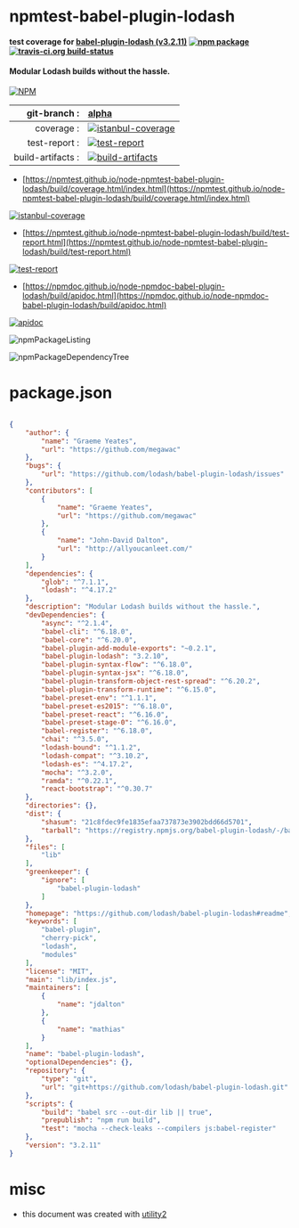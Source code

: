 # npmtest-babel-plugin-lodash

#### test coverage for  [babel-plugin-lodash (v3.2.11)](https://github.com/lodash/babel-plugin-lodash#readme)  [![npm package](https://img.shields.io/npm/v/npmtest-babel-plugin-lodash.svg?style=flat-square)](https://www.npmjs.org/package/npmtest-babel-plugin-lodash) [![travis-ci.org build-status](https://api.travis-ci.org/npmtest/node-npmtest-babel-plugin-lodash.svg)](https://travis-ci.org/npmtest/node-npmtest-babel-plugin-lodash)

#### Modular Lodash builds without the hassle.

[![NPM](https://nodei.co/npm/babel-plugin-lodash.png?downloads=true&downloadRank=true&stars=true)](https://www.npmjs.com/package/babel-plugin-lodash)

| git-branch : | [alpha](https://github.com/npmtest/node-npmtest-babel-plugin-lodash/tree/alpha)|
|--:|:--|
| coverage : | [![istanbul-coverage](https://npmtest.github.io/node-npmtest-babel-plugin-lodash/build/coverage.badge.svg)](https://npmtest.github.io/node-npmtest-babel-plugin-lodash/build/coverage.html/index.html)|
| test-report : | [![test-report](https://npmtest.github.io/node-npmtest-babel-plugin-lodash/build/test-report.badge.svg)](https://npmtest.github.io/node-npmtest-babel-plugin-lodash/build/test-report.html)|
| build-artifacts : | [![build-artifacts](https://npmtest.github.io/node-npmtest-babel-plugin-lodash/glyphicons_144_folder_open.png)](https://github.com/npmtest/node-npmtest-babel-plugin-lodash/tree/gh-pages/build)|

- [https://npmtest.github.io/node-npmtest-babel-plugin-lodash/build/coverage.html/index.html](https://npmtest.github.io/node-npmtest-babel-plugin-lodash/build/coverage.html/index.html)

[![istanbul-coverage](https://npmtest.github.io/node-npmtest-babel-plugin-lodash/build/screenCapture.buildCi.browser.%252Ftmp%252Fbuild%252Fcoverage.lib.html.png)](https://npmtest.github.io/node-npmtest-babel-plugin-lodash/build/coverage.html/index.html)

- [https://npmtest.github.io/node-npmtest-babel-plugin-lodash/build/test-report.html](https://npmtest.github.io/node-npmtest-babel-plugin-lodash/build/test-report.html)

[![test-report](https://npmtest.github.io/node-npmtest-babel-plugin-lodash/build/screenCapture.buildCi.browser.%252Ftmp%252Fbuild%252Ftest-report.html.png)](https://npmtest.github.io/node-npmtest-babel-plugin-lodash/build/test-report.html)

- [https://npmdoc.github.io/node-npmdoc-babel-plugin-lodash/build/apidoc.html](https://npmdoc.github.io/node-npmdoc-babel-plugin-lodash/build/apidoc.html)

[![apidoc](https://npmdoc.github.io/node-npmdoc-babel-plugin-lodash/build/screenCapture.buildCi.browser.%252Ftmp%252Fbuild%252Fapidoc.html.png)](https://npmdoc.github.io/node-npmdoc-babel-plugin-lodash/build/apidoc.html)

![npmPackageListing](https://npmtest.github.io/node-npmtest-babel-plugin-lodash/build/screenCapture.npmPackageListing.svg)

![npmPackageDependencyTree](https://npmtest.github.io/node-npmtest-babel-plugin-lodash/build/screenCapture.npmPackageDependencyTree.svg)



# package.json

```json

{
    "author": {
        "name": "Graeme Yeates",
        "url": "https://github.com/megawac"
    },
    "bugs": {
        "url": "https://github.com/lodash/babel-plugin-lodash/issues"
    },
    "contributors": [
        {
            "name": "Graeme Yeates",
            "url": "https://github.com/megawac"
        },
        {
            "name": "John-David Dalton",
            "url": "http://allyoucanleet.com/"
        }
    ],
    "dependencies": {
        "glob": "^7.1.1",
        "lodash": "^4.17.2"
    },
    "description": "Modular Lodash builds without the hassle.",
    "devDependencies": {
        "async": "^2.1.4",
        "babel-cli": "^6.18.0",
        "babel-core": "^6.20.0",
        "babel-plugin-add-module-exports": "~0.2.1",
        "babel-plugin-lodash": "3.2.10",
        "babel-plugin-syntax-flow": "^6.18.0",
        "babel-plugin-syntax-jsx": "^6.18.0",
        "babel-plugin-transform-object-rest-spread": "^6.20.2",
        "babel-plugin-transform-runtime": "^6.15.0",
        "babel-preset-env": "^1.1.1",
        "babel-preset-es2015": "^6.18.0",
        "babel-preset-react": "^6.16.0",
        "babel-preset-stage-0": "^6.16.0",
        "babel-register": "^6.18.0",
        "chai": "^3.5.0",
        "lodash-bound": "^1.1.2",
        "lodash-compat": "^3.10.2",
        "lodash-es": "^4.17.2",
        "mocha": "^3.2.0",
        "ramda": "^0.22.1",
        "react-bootstrap": "^0.30.7"
    },
    "directories": {},
    "dist": {
        "shasum": "21c8fdec9fe1835efaa737873e3902bdd66d5701",
        "tarball": "https://registry.npmjs.org/babel-plugin-lodash/-/babel-plugin-lodash-3.2.11.tgz"
    },
    "files": [
        "lib"
    ],
    "greenkeeper": {
        "ignore": [
            "babel-plugin-lodash"
        ]
    },
    "homepage": "https://github.com/lodash/babel-plugin-lodash#readme",
    "keywords": [
        "babel-plugin",
        "cherry-pick",
        "lodash",
        "modules"
    ],
    "license": "MIT",
    "main": "lib/index.js",
    "maintainers": [
        {
            "name": "jdalton"
        },
        {
            "name": "mathias"
        }
    ],
    "name": "babel-plugin-lodash",
    "optionalDependencies": {},
    "repository": {
        "type": "git",
        "url": "git+https://github.com/lodash/babel-plugin-lodash.git"
    },
    "scripts": {
        "build": "babel src --out-dir lib || true",
        "prepublish": "npm run build",
        "test": "mocha --check-leaks --compilers js:babel-register"
    },
    "version": "3.2.11"
}
```



# misc
- this document was created with [utility2](https://github.com/kaizhu256/node-utility2)
